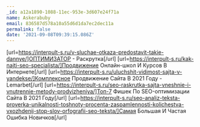 ```yaml
---
_id: a12a1890-1088-11ec-953e-3d607e24f71a
name: Askerabuby
email: 836587d578a10a55d6d1da7ec2dec11a
permalink: false
date: '2021-09-08T09:39:15.086Z'
---
```

[url=https://interpult-s.ru/v-sluchae-otkaza-predostavit-takie-dannye/]ОПТИМИЗАТОР - Раскрутка[/url] 
[url=https://interpult-s.ru/kak-najti-seo-specialista/]Продвижение Онлайн-школ И Курсов В Интернете[/url] 
[url=https://interpult-s.ru/uluchshit-vidimost-sajta-v-yandekse/]Комплексное Продвижение Сайта В 2021 Году - Lemarbet[/url] 
[url=https://interpult-s.ru/seo-raskrutka-sajta-vneshnie-i-vnutrennie-metody-prodvizheniya/]Топ-7 Фишек По SEO-оптимизации Сайта В 2021 Году[/url] 
[url=https://interpult-s.ru/seo-analiz-teksta-proverka-unikalnosti-toshnoty-procenta-zaspamlennosti-kolichestva-vxozhdenij-stop-slov-orfografii-seo-teksta/]Самая Большая И Частая Ошибка Новичков[/url]
